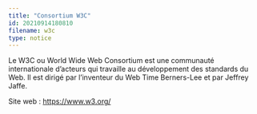 ```yaml
---
title: "Consortium W3C"
id: 20210914180810
filename: w3c
type: notice
---
```


Le W3C ou World Wide Web Consortium est une communauté internationale d’acteurs qui travaille au développement des standards du Web. Il est dirigé par l’inventeur du Web Time Berners-Lee et par Jeffrey Jaffe.

Site web : <https://www.w3.org/>

